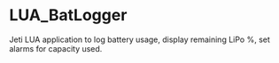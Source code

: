 # LUA_BatLogger
Jeti LUA application to log battery usage, display remaining LiPo %, set alarms for capacity used.
